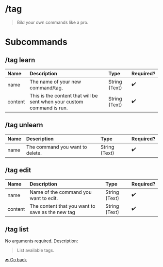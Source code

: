 # /tag
> Bild your own commands like a pro. 

# Subcommands

## /tag learn 

| Name | Description | Type | Required? | 
| :-- | :-- | :-- | :-- | 
| name | The name of your new command/tag. | String (Text) | ✔️ | 
| content | This is the content that will be sent when your custom command is run. | String (Text) | ✔️ | 
## /tag unlearn 

| Name | Description | Type | Required? | 
| :-- | :-- | :-- | :-- | 
| name | The command you want to delete. | String (Text) | ✔️ | 
## /tag edit 

| Name | Description | Type | Required? | 
| :-- | :-- | :-- | :-- | 
| name | Name of the command you want to edit. | String (Text) | ✔️ | 
| content | The content that you want to save as the new tag | String (Text) | ✔️ | 
## /tag list 

No arguments required. Description: 
> List available tags. 



 [🔙 Go back](../)